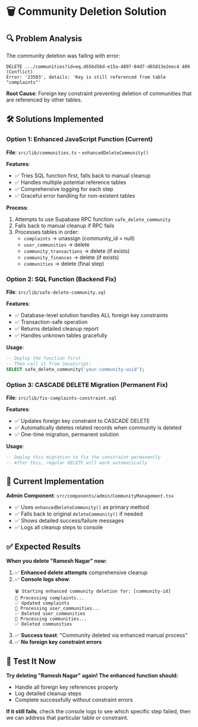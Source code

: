 # 🗑️ Community Deletion Solution

## **🔍 Problem Analysis**

The community deletion was failing with error:
```
DELETE .../communities?id=eq.d656d56d-e15a-4897-84d7-d65813e2eec4 409 (Conflict)
Error: '23503', details: 'Key is still referenced from table "complaints"'
```

**Root Cause**: Foreign key constraint preventing deletion of communities that are referenced by other tables.

## **🛠️ Solutions Implemented**

### **Option 1: Enhanced JavaScript Function (Current)**

**File**: `src/lib/communities.ts` - `enhancedDeleteCommunity()`

**Features**:
- ✅ Tries SQL function first, falls back to manual cleanup
- ✅ Handles multiple potential reference tables
- ✅ Comprehensive logging for each step
- ✅ Graceful error handling for non-existent tables

**Process**:
1. Attempts to use Supabase RPC function `safe_delete_community`
2. Falls back to manual cleanup if RPC fails
3. Processes tables in order:
   - `complaints` → unassign (community_id = null)
   - `user_communities` → delete
   - `community_transactions` → delete (if exists)
   - `community_finances` → delete (if exists)
   - `communities` → delete (final step)

### **Option 2: SQL Function (Backend Fix)**

**File**: `src/lib/safe-delete-community.sql`

**Features**:
- ✅ Database-level solution handles ALL foreign key constraints
- ✅ Transaction-safe operation
- ✅ Returns detailed cleanup report
- ✅ Handles unknown tables gracefully

**Usage**:
```sql
-- Deploy the function first
-- Then call it from JavaScript:
SELECT safe_delete_community('your-community-uuid');
```

### **Option 3: CASCADE DELETE Migration (Permanent Fix)**

**File**: `src/lib/fix-complaints-constraint.sql`

**Features**:
- ✅ Updates foreign key constraint to CASCADE DELETE
- ✅ Automatically deletes related records when community is deleted
- ✅ One-time migration, permanent solution

**Usage**:
```sql
-- Deploy this migration to fix the constraint permanently
-- After this, regular DELETE will work automatically
```

## **🎯 Current Implementation**

**Admin Component**: `src/components/admin/CommunityManagement.tsx`
- ✅ Uses `enhancedDeleteCommunity()` as primary method
- ✅ Falls back to original `deleteCommunity()` if needed
- ✅ Shows detailed success/failure messages
- ✅ Logs all cleanup steps to console

## **✅ Expected Results**

**When you delete "Ramesh Nagar" now:**

1. ✅ **Enhanced delete attempts** comprehensive cleanup
2. ✅ **Console logs show**:
   ```
   🗑️ Starting enhanced community deletion for: [community-id]
   🔄 Processing complaints...
   ✅ Updated complaints
   🔄 Processing user_communities...
   ✅ Deleted user_communities
   🔄 Processing communities...
   ✅ Deleted communities
   ```
3. ✅ **Success toast**: "Community deleted via enhanced manual process"
4. ✅ **No foreign key constraint errors**

## **🚀 Test It Now**

**Try deleting "Ramesh Nagar" again! The enhanced function should:**
- Handle all foreign key references properly
- Log detailed cleanup steps
- Complete successfully without constraint errors

**If it still fails**, check the console logs to see which specific step failed, then we can address that particular table or constraint.






